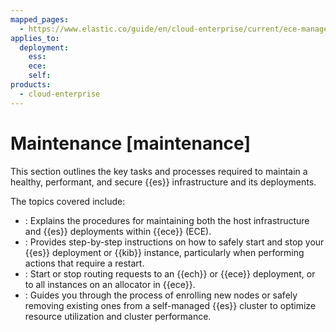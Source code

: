 ```yaml
---
mapped_pages:
  - https://www.elastic.co/guide/en/cloud-enterprise/current/ece-manage-kibana.html
applies_to:
  deployment:
    ess:
    ece:
    self:
products:
  - cloud-enterprise
---
```


# Maintenance [maintenance]

This section outlines the key tasks and processes required to maintain a healthy, performant, and secure {{es}} infrastructure and its deployments.

The topics covered include:

* **[](maintenance/ece.md)**: Explains the procedures for maintaining both the host infrastructure and {{es}} deployments within {{ece}} (ECE).
* **[](maintenance/start-stop-services.md)**: Provides step-by-step instructions on how to safely start and stop your {{es}} deployment or {{kib}} instance, particularly when performing actions that require a restart.
* **[](maintenance/start-stop-routing-requests.md)**: Start or stop routing requests to an {{ech}} or {{ece}} deployment, or to all instances on an allocator in {{ece}}.
* **[](maintenance/add-and-remove-elasticsearch-nodes.md)**: Guides you through the process of enrolling new nodes or safely removing existing ones from a self-managed {{es}} cluster to optimize resource utilization and cluster performance.
